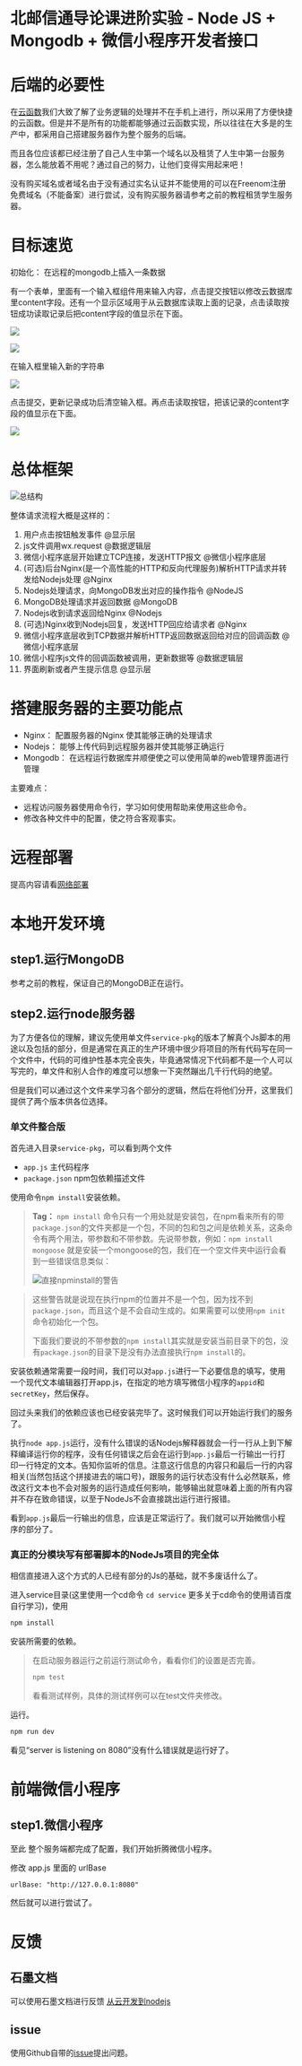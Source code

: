 北邮信通导论课进阶实验 - Node JS + Mongodb + 微信小程序开发者接口
===

# 后端的必要性

在[云函数](https://www.oursparkspace.cn/?yada_wiki=1541583107)我们大致了解了业务逻辑的处理并不在手机上进行，所以采用了方便快捷的云函数。但是并不是所有的功能都能够通过云函数实现，所以往往在大多是的生产中，都采用自己搭建服务器作为整个服务的后端。

而且各位应该都已经注册了自己人生中第一个域名以及租赁了人生中第一台服务器，怎么能放着不用呢？通过自己的努力，让他们变得实用起来吧！

没有购买域名或者域名由于没有通过实名认证并不能使用的可以在Freenom注册免费域名（不能备案）进行尝试，没有购买服务器请参考之前的教程租赁学生服务器。

# 目标速览

初始化： 在远程的mongodb上插入一条数据
<!-- TODO: 插入图片 mongo-express 后台图片 -->

有一个表单，里面有一个输入框组件用来输入内容，点击提交按钮以修改云数据库里content字段。还有一个显示区域用于从云数据库读取上面的记录，点击读取按钮成功读取记录后把content字段的值显示在下面。

![](img/2-22[1].png)

![](img/3-12[1].png)

在输入框里输入新的字符串

![](img/4-11[1].png)

点击提交，更新记录成功后清空输入框。再点击读取按钮，把该记录的content字段的值显示在下面。

![](img/5-7[1].png)

<!-- PS: TODO: 上面的图片需要更换 -->

# 总体框架

![总结构](img/总结构.png)

整体请求流程大概是这样的：

1. 用户点击按钮触发事件 @显示层
2. js文件调用wx.request @数据逻辑层
3. 微信小程序底层开始建立TCP连接，发送HTTP报文 @微信小程序底层
4. (可选)后台Nginx(是一个高性能的HTTP和反向代理服务)解析HTTP请求并转发给Nodejs处理 @Nginx
5. Nodejs处理请求，向MongoDB发出对应的操作指令 @NodeJS
6. MongoDB处理请求并返回数据 @MongoDB
7. Nodejs收到请求返回给Nginx @Nodejs
8. (可选)Nginx收到Nodejs回复，发送HTTP回应给请求者 @Nginx
9. 微信小程序底层收到TCP数据并解析HTTP返回数据返回给对应的回调函数 @微信小程序底层
10. 微信小程序js文件的回调函数被调用，更新数据等 @数据逻辑层
11. 界面刷新或者产生提示信息 @显示层

# 搭建服务器的主要功能点

- Nginx： 配置服务器的Nginx 使其能够正确的处理请求
- Nodejs： 能够上传代码到远程服务器并使其能够正确运行
- Mongodb： 在远程运行数据库并顺便使之可以使用简单的web管理界面进行管理

主要难点：

- 远程访问服务器使用命令行，学习如何使用帮助来使用这些命令。
- 修改各种文件中的配置，使之符合客观事实。

# 远程部署

提高内容请看[网络部署](./网络部署.md)

# 本地开发环境

## step1.运行MongoDB

参考之前的教程，保证自己的MongoDB正在运行。

## step2.运行node服务器

为了方便各位的理解，建议先使用单文件`service-pkg`的版本了解真个Js脚本的用途以及包括的部分，但是通常在真正的生产环境中很少将项目的所有代码写在同一个文件中，代码的可维护性基本完全丧失，毕竟通常情况下代码都不是一个人可以写完的，单文件和别人合作的难度可以想象一下突然蹦出几千行代码的绝望。

但是我们可以通过这个文件来学习各个部分的逻辑，然后在将他们分开，这里我们提供了两个版本供各位选择。

### 单文件整合版

首先进入目录`service-pkg`，可以看到两个文件

- `app.js` 主代码程序
- `package.json` npm包依赖描述文件

使用命令`npm install`安装依赖。

> **Tag：** `npm install` 命令只有一个用处就是安装包，在npm看来所有的带`package.json`的文件夹都是一个包，不同的包和包之间是依赖关系，这条命令有两个用法，带参数和不带参数。先说带参数，例如：`npm install mongoose` 就是安装一个mongoose的包，我们在一个空文件夹中运行会看到一些错误信息类似：
>
> ![直接npminstall的警告](img\npminstall的警告.png)

> 这些警告就是说现在执行npm的位置并不是一个包，因为找不到`package.json`，而且这个是不会自动生成的。如果需要可以使用`npm init`命令初始化一个包。
> 
> 下面我们要说的不带参数的`npm install`其实就是安装当前目录下的包，没有`package.json`的目录下是没有办法直接执行`npm install`的。

安装依赖通常需要一段时间，我们可以对`app.js`进行一下必要信息的填写，使用一个现代文本编辑器打开app.js，在指定的地方填写微信小程序的`appid`和`secretKey`，然后保存。

回过头来我们的依赖应该也已经安装完毕了。这时候我们可以开始运行我们的服务了。

执行`node app.js`运行，没有什么错误的话Nodejs解释器就会一行一行从上到下解释编译运行你的程序，没有任何错误之后会在运行到`app.js`最后一行输出一行打印一行特定的文本。告知你监听的信息。注意这行信息的内容只和最后一行的内容相关(当然包括这个拼接进去的端口号)，跟服务的运行状态没有什么必然联系，修改这行文本也不会对服务的运行造成任何影响，能够输出就意味着上面的所有内容并不存在致命错误，以至于NodeJs不会直接跳出运行进行报错。

看到`app.js`最后一行输出的信息，应该是正常运行了。我们就可以开始微信小程序的部分了。

### 真正的分模块写有部署脚本的NodeJs项目的完全体

相信直接进入这个方式的人已经有部分的Js的基础，就不多废话什么了。

进入service目录(这里使用一个cd命令 `cd service` 更多关于cd命令的使用请百度自行学习)，使用

```cmd
npm install
```

安装所需要的依赖。

> 在启动服务器运行之前运行测试命令，看看你们的设置是否完善。
>
> ```cmd
> npm test
> ```
> 
> 看看测试样例，具体的测试样例可以在test文件夹修改。

运行。

```cmd
npm run dev
```

看见“server is listening on 8080”没有什么错误就是运行好了。

# 前端微信小程序

## step1.微信小程序

至此 整个服务端都完成了配置，我们开始折腾微信小程序。

修改 app.js 里面的 urlBase

```JS
urlBase: "http://127.0.0.1:8080"
```

然后就可以进行尝试了。

# 反馈

## 石墨文档

可以使用石墨文档进行反馈
[从云开发到nodejs](https://shimo.im/docs/1IB7aZCatlQcsXAK/)

## issue

使用Github自带的[issue](https://github.com/xiaokeji/oursparkspaceNginxNodeConfigStudy/issues)提出问题。